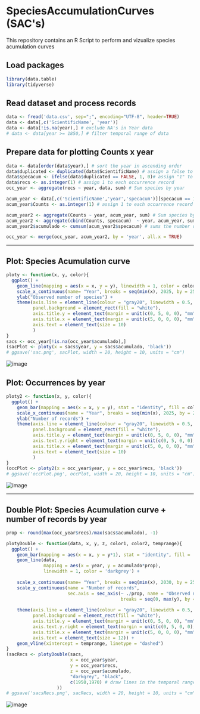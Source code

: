 # SpeciesAccumulationCurves (SAC's)
This repository contains an R Script to perform and vizualize species acumulation curves

## Load packages
```{.r }
library(data.table)
library(tidyverse)
```
## Read dataset and process records
```{.r }
data <- fread('data.csv', sep=";", encoding="UTF-8", header=TRUE)
data <- data[,c('ScientificName', 'year')]
data <- data[!is.na(year),] # exclude NA's in Year data
# data <- data[year >= 1850,] # filter temporal range of data
```
## Prepare data for plotting Counts x year

```{.r }
data <- data[order(data$year),] # sort the year in ascending order 
data$duplicated <- duplicated(data$ScientificName) # assign a false to each new species 
data$specacum <- ifelse(data$duplicated == FALSE, 1, 0)# assign "1" to each new species and 0 to duplicated
data$recs <- as.integer(1) # assign 1 to each occurrence record
occ_year <- aggregate(recs ~ year, data, sum) # Sum species by year

acum_year <- data[,c('ScientificName','year','specacum')][specacum == 1,]
acum_year$Counts <- as.integer(1) # assign 1 to each occurrence record

acum_year2 <- aggregate(Counts ~ year, acum_year, sum) # Sum species by year
acum_year2 <- aggregate(cbind(Counts, specacum)  ~ year, acum_year, sum) # groups by year
acum_year2$acumulado <- cumsum(acum_year2$specacum) # sums the number of species described each year

occ_year <- merge(occ_year, acum_year2, by = 'year', all.x = TRUE)
```
***
## Plot: Species Acumulation curve 
```{.r }
ploty <- function(x, y, color){
  ggplot() + 
    geom_line(mapping = aes(x = x, y = y), linewidth = 1, color = color) + 
    scale_x_continuous(name= "Year", breaks = seq(min(x), 2025, by = 25)) +
    ylab("Observed number of species") +
    theme(axis.line = element_line(colour = "gray20", linewidth = 0.5, linetype = "solid"), 
          panel.background = element_rect(fill = "white"),
          axis.title.y = element_text(margin = unit(c(0, 5, 0, 0), "mm")), 
          axis.title.x = element_text(margin = unit(c(5, 0, 0, 0), "mm")),
          axis.text = element_text(size = 10)
          )
}
sacs <- occ_year[!is.na(occ_year$acumulado),]
(sacPlot <- ploty(x = sacs$year, y = sacs$acumulado, 'black'))
# ggsave('sac.png', sacPlot, width = 20, height = 10, units = "cm")
```
![image](https://github.com/cRonFer/SpeciesAccumulationCurves/assets/76005368/2ac7d552-75f4-45e1-a802-ba958e69efb6)

## Plot: Occurrences by year 
```{.r }
ploty2 <- function(x, y, color){
  ggplot() + 
    geom_bar(mapping = aes(x = x, y = y), stat = "identity", fill = color) + 
    scale_x_continuous(name = "Year", breaks = seq(min(x), 2025, by = 25)) +
    ylab("Number of records") +
    theme(axis.line = element_line(colour = "gray20", linewidth = 0.5, linetype = "solid"), 
          panel.background = element_rect(fill = "white"),
          axis.title.y = element_text(margin = unit(c(0, 5, 0, 0), "mm")), 
          axis.text.y.right = element_text(margin = unit(c(0, 5, 0, 0), "mm")),
          axis.title.x = element_text(margin = unit(c(5, 0, 0, 0), "mm")),
          axis.text = element_text(size = 10)
          )
}
(occPlot <- ploty2(x = occ_year$year, y = occ_year$recs, 'black'))
# ggsave('occPlot.png', occPlot, width = 20, height = 10, units = "cm")
```
![image](https://github.com/cRonFer/SpeciesAccumulationCurves/assets/76005368/f65a1fe2-e493-497f-9c54-0f9a480db356)

***
## Double Plot: Species Acumulation curve + number of records by year ####
```{.r }
prop <- round(max(occ_year$recs)/max(sacs$acumulado), -1)

plotyDouble <- function(data, x, y, z, color1, color2, temprange){
  ggplot() + 
    geom_bar(mapping = aes(x = x, y = y*1), stat = "identity", fill = 'black') +
    geom_line(data, 
              mapping = aes(x = year, y = acumulado*prop), 
              linewidth = 1, color = 'darkgrey') +
    
    scale_x_continuous(name= "Year", breaks = seq(min(x), 2030, by = 25)) +
    scale_y_continuous(name = "Number of records",
                       sec.axis = sec_axis(~ ./prop, name = "Observed number of species", 
                                           breaks = seq(0, max(y), by = 5))) +
    
    theme(axis.line = element_line(colour = "gray20", linewidth = 0.5, linetype = "solid"), 
          panel.background = element_rect(fill = "white"),
          axis.title.y = element_text(margin = unit(c(0, 5, 0, 0), "mm")), 
          axis.text.y.right = element_text(margin = unit(c(0, 5, 0, 0), "mm")),
          axis.title.x = element_text(margin = unit(c(5, 0, 0, 0), "mm")),
          axis.text = element_text(size = 12)) +
    geom_vline(xintercept = temprange, linetype = "dashed")
}
(sacRecs <- plotyDouble(sacs, 
                        x = occ_year$year, 
                        y = occ_year$recs, 
                        z = occ_year$acumulado,
                        "darkgrey", "black",
                        c(1950,1970) # draw lines in the temporal range established
                   ))
# ggsave('sacsRecs.png', sacRecs, width = 20, height = 10, units = "cm")
```
![image](https://github.com/cRonFer/SpeciesAccumulationCurves/assets/76005368/759c4821-c289-4676-a207-cc9649b1500e)
